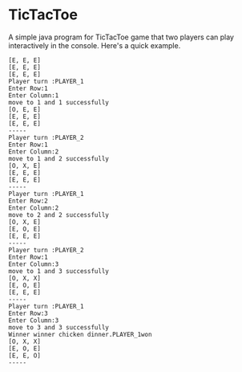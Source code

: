 # TicTacToe
A simple java program for TicTacToe game that two players can play interactively in the console.
Here's a quick example.
```
[E, E, E]
[E, E, E]
[E, E, E]
Player turn :PLAYER_1
Enter Row:1
Enter Column:1
move to 1 and 1 successfully
[O, E, E]
[E, E, E]
[E, E, E]
-----
Player turn :PLAYER_2
Enter Row:1
Enter Column:2
move to 1 and 2 successfully
[O, X, E]
[E, E, E]
[E, E, E]
-----
Player turn :PLAYER_1
Enter Row:2
Enter Column:2
move to 2 and 2 successfully
[O, X, E]
[E, O, E]
[E, E, E]
-----
Player turn :PLAYER_2
Enter Row:1
Enter Column:3
move to 1 and 3 successfully
[O, X, X]
[E, O, E]
[E, E, E]
-----
Player turn :PLAYER_1
Enter Row:3
Enter Column:3
move to 3 and 3 successfully
Winner winner chicken dinner.PLAYER_1won
[O, X, X]
[E, O, E]
[E, E, O]
-----
```
